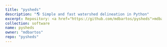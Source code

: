 ```yaml
---
title: "pysheds"
description: "🌎 Simple and fast watershed delineation in Python" 
excerpt: Repository: <a href="https://github.com/mdbartos/pysheds">mdbartos/pysheds</a>
collection: software
name: pysheds
owner: "mdbartos"
repo: "pysheds"
---
```


